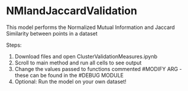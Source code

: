 # NMIandJaccardValidation
This model performs the Normalized Mutual Information and Jaccard Similarity between points in a dataset

Steps:
1. Download files and open ClusterValidationMeasures.ipynb
2. Scroll to main method and run all cells to see output 
3. Change the values passed to functions commented #MODIFY ARG - these can be found in the #DEBUG MODULE
4. Optional: Run the model on your own dataset!
